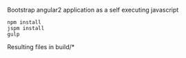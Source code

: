 Bootstrap angular2 application as a self executing javascript

```
npm install
jspm install
gulp
```

Resulting files in build/*

